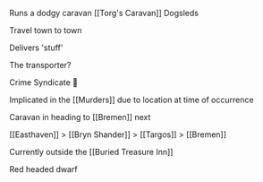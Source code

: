 Runs a dodgy caravan
[[Torg's Caravan]]
Dogsleds

Travel town to town

Delivers 'stuff'

The transporter? 

Crime Syndicate 🤏

Implicated in the [[Murders]] due to location at time of occurrence

Caravan in heading to [[Bremen]] next



[[Easthaven]] > [[Bryn Shander]] > [[Targos]] > [[Bremen]]

Currently outside the [[Buried Treasure Inn]]

Red headed dwarf

